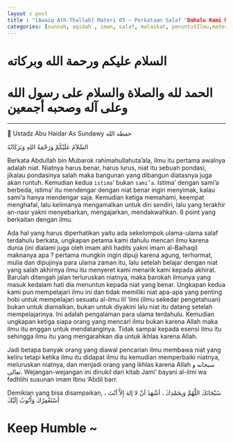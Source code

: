 ```yaml
---
layout : post
title : "[Awaiq Ath-Thallab] Materi 05 ~ Perkataan Salaf "Dahulu Kami Menuntut Ilmu Karena Dunia, Namun Ilmu Memalingkan Kami Kepada Akhirat"
categories: [sunnah, aqidah , iman, salaf, malaikat, penuntutIlmu,materi05]
---
```

# السلام عليكم ورحمة الله وبركاته
# الحمد لله والصلاة والسلام على رسول الله وعلى آله وصحبه أجمعين

---

👤 Ustadz Abu Haidar As Sundawy حفظه الله

السَّلاَمُ عَلَيْكُمْ وَرَحْمَةُ اللهِ وَبَرَكَاتُهُ

Berkata Abdullah bin Mubarok rahimahullahuta’ala, ilmu itu pertama awalnya adalah niat. Niatnya harus benar, harus lurus, niat itu sebuah pondasi, jikalau pondasinya salah maka bangunan yang dibangun diatasnya juga akan runtuh. Kemudian kedua `istima`’ bukan `sami’a`. Istima’ dengan sami’a berbeda, istima’ itu mendengar dengan niat benar ingin menyimak, kalau sami’a hanya mendengar saja. Kemudian ketiga memahami, keempat menghafal, lalu kelimanya mengamalkan untuk diri sendiri, lalu yang terakhir an-nasr yakni menyebarkan, mengajarkan, mendakwahkan. 6 point yang berkaitan dengan ilmu.

Ada hal yang harus diperhatikan yaitu ada sekelompok ulama-ulama salaf terdahulu berkata, ungkapan petama kami dahulu mencari ilmu karena dunia (ini dialami juga oleh imam ahli hadits yakni imam al-Baihaqi) maknanya apa ? pertama mungkin ingin dipuji karena agung, terhormat, mulia dan dipujinya para ulama zaman itu, lalu setelah belajar dengan niat yang salah akhirnya ilmu itu menyeret kami menarik kami kepada akhirat. Barulah ditengah jalan terluruskan niatnya, maka barokah ilmunya yang masuk kedalam hati dia menuntun kepada niat yang benar. Ungkapan kedua kami pun mempelajari ilmu ini dan tidak memiliki niat apa-apa yang penting hobi untuk mempelajari sesuatu al-ilmu lil ‘ilmi (ilmu sekedar pengetahuan) bukan untuk diamalkan, bukan untuk diyakini lalu niat itu datang setelah mempelajarinya. Ini adalah pengalaman para ulama terdahulu. Kemudian ungkapan ketiga siapa orang yang mencari ilmu bukan karena Allah maka ilmu itu enggan untuk mendatanginya. Tidak sampai kepada esensi ilmu itu sehingga ilmu itu yang mengarahkan dia untuk ikhlas karena Allah.

Jadi betapa banyak orang yang diawal pencarian ilmu membawa niat yang keliru tetapi ketika ilmu itu didapat ilmu itu kemudian memperbaiki niatnya, meluruskan niatnya, dan menjadi orang yang ikhlas karena Allah سبحانه و تعالى. Wejangan-wejangan ini dinukil dari kitab Jami’ bayani al-ilmi wa fadhlihi susunan imam Ibnu ‘Abdil barr.

Demikian yang bisa disampaikan, سُبْحَانَكَ اللَّهُمَّ وَبِحَمْدِكَ ، أشْهَدُ أنْ لا إلهَ إِلاَّ أنْتَ ، أسْتَغْفِرُكَ وَأَتُوبُ إلَيْكَ

# Keep Humble ~
